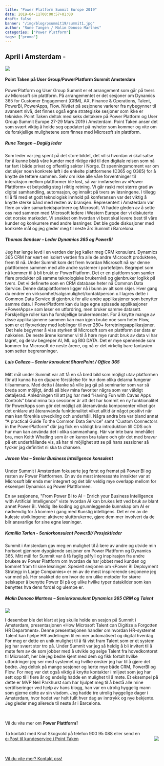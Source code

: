 ```yaml
---
title: "Power Platform Summit Europe 2019"
date: 2019-04-11T00:00:57+01:00
draft: false
banner: "/img/blog/psummit19/summit1.jpg"
author: "Rune Tangen / Malin Donoso Martnes"
categories: ["Power Platform"]
tags: ["promo"]
---
```




## April i Amsterdam  - <br> 

 
 <img class="img-fluid mt-3 mb-3" src="/img/blog/psummit19/summit1.jpg" /> 

#### Point Taken på User Group/PowerPlatform Summit Amsterdam <br>
<p>PowerPlatform og User Group Summit er et arrangement som går på tvers av Microsoft sin plattform. På arrangementet er det sesjoner om Dynamics 365 for Customer Engagement (CRM), AX, Finance & Operations, Talent, PowerBI, PowerApps, Flow. Nivået på sesjonene varierer fra nybegynner til avansert nivå, det finnes også egne strategiske sesjoner som ikke er tekniske. 
Point Taken deltok med seks deltakere på Power Platform og User Group Summit Europe 27-29 Mars 2019 i Amsterdam. Point Taken anser det som svært viktig å holde seg oppdatert på nyheter som kommer og vite om de forskjellige mulighetene som finnes med Microsoft sin plattform. </p>
 
##### Rune Tangen – Daglig leder <br>
<p>Som leder var jeg spent på det store bildet, det vil si hvordan vi skal satse for å kunne bistå våre kunder med riktige råd til den digitale reisen som nå tar fart i både privat og offentlig sektor i Norge. Et spenningsmoment var om det skjer noen konkrete løft i de enkelte plattformene (D365 og O365) for å knytte de tettere sammen. Selv om ikke alle våre forventninger til interaksjon mellom plattformer ble løst, så var innførselen av «Power Plattform» et betydelig steg i riktig retning. Vi går raskt mot større grad av digital samhandling, automasjon, og innsikt på tvers av løsningene. 
I tillegg til å få med et godt teknologisk innhold på konferansen var det viktig å knytte sterke bånd med resten av bransjen.  
Representert i Amsterdam var flere av våre samarbeidspartnere og Microsoft. Vi hadde gleden av å sette oss ned sammen med Microsoft ledere i Western Europe der vi diskuterte det norske markedet. Vi snakket om hvordan vi best skal levere best til våre kunder og konkurrere med andre løsninger. Det ble gode diskusjoner med konkrete mål og jeg gleder meg til neste års Summit i Barcelona.  </p>    
 
##### Thomas Sandsør – Leder Dynamics 365 og PowerBI <br>
<p>Jeg har lenge levd i en verden der jeg kaller meg CRM konsulent. Dynamics 365 CRM har vært en isolert verden fra alle de andre Microsoft produktene, frem til nå.  
Under Summit kom det frem hvordan Microsoft nå syr denne plattformen sammen med alle andre systemer i porteføljen. Begrepet som nå kommer til å bli brukt er PowerPlatform. Det er en plattform som samler flere produkter på samme teknologiske brukernivå og gjenbruker logikk på tvers.  
Det vi definerte som en CRM database heter nå Common Data Service. Denne dataplattformen ligger nå i bunn av alt som skjer. Hver gang du endrer en virksomhet/salgsmulighet/kontaktperson o.l lagres dette i Common Data Service til gjenbruk for alle andre applikasjoner som benytter samme data.  
I PowerPlatform kan du lage egne spissede applikasjoner «PowerApps» som løser en utfordring, men bruker samme datasett. Forskjellige roller kan ha forskjellige brukermønster. For å knytte mange av disse applikasjonene sammen kan man igjen bruke noe som heter Flow, som er et flytverktøy med koblinger til over 280+ forretningsapplikasjoner.  
 Det hele begynner å vise styrken til Microsoft som en plattform der data er nøkkelen. De neste årene kommer vi til å høre mye rundt bruk av data vi har lagret, og derav begreper AI, ML og BIG DATA. Det er mye spennende som kommer fra Microsoft de neste årene, og nå er det virkelig bare fantasien som setter begrensninger.  </p>
 
 
##### Luis Collazo – Senior konsulent SharePoint / Office 365 <br>
<p>Mitt mål under Summit var att få en så bred bild som möjligt utav platformen för att kunna ha en djupare förståelse för hur dom olika delarna fungerar tillsammans. Med detta i åtanke så ville jag gå på seminarier som var så breda som möjilgt, ändå så blev mina favoriter några som var väldigt detaljerad.  
Anledningen till att jag har med ”Having Fun with Cavas Apps Controls” bland mina top sessioner är att det har kommit en ny funktionalitet för PowerApps som gör det möjligt att återanvända komponenter vilket gör det enklare att återanvända funktionalitet vilket alltid är något positivt när man kan förenkla utveckling och underhåll.  
Några andra bra var bland annat “A practical Guide To the Common Data Service” samt “Custom Connectors in the PowerPlatform” där jag fick en väldigt bra introduktion till CDS och hur man kan använda det i olika sammanhang. Här var inte bara innehållet bra, men Keith Whatling som är en kanon bra talare och gör det med bravur på ett underhållande vis, så har ni möjlighet att se på hans sessioner så tycker jag definitivt ni ska ta chansen.  </p>
 
##### Jeroen Vos – Senior Business Intelligence konsulent <br>
<p>Under Summit i Amsterdam fokuserte jeg først og fremst på Power BI og resten av Power Plattformen. En av de mest interessante innsikter var at Microsoft blir enda mer integrert og det blir veldig mye overlapp mellom for eksempel Dynamics og Power Plattformen.  </p>
 
<p>En av sesjonene, "From Power BI to AI – Enrich your Business Intelligence with Artificial Intelligence" viste hvordan AI kan brukes lett ved bruk av blant annet Power BI. Veldig lite koding og grunnleggende kunnskap om AI er nødvendig for å komme i gang med Kunstig intelligens.  
Det er en av de kuleste utviklingene: aktivere sluttbrukerne, gjøre dem mer involvert da de blir ansvarlige for sine egne løsninger. </p>
 
##### Kamilla Tørlen - Seniorkonsulent PowerBI/ Prosjektleder <br>
<p>Summit i Amsterdam gav meg en mulighet til å lære av andre og utvide min horisont gjennom dypgående sesjoner om Power Plattform og Dynamics 365.  
Mitt mål for Summit var å få faglig påfyll og inspirasjon fra andre brukere av Power Plattform om hvordan de har jobbet med kunden og kommet fram til sine løsninger. Spesielt sesjonen om «Power BI Deployment Strategy in Large Companies» er en av de mest inspirerende sesjonene jeg var med på. Her snakket de om hvor de om ulike metoder for større selskaper å benytte Power BI på og ulike hvilke typer datakilder som kan benyttes hva dens fordel og ulempe er.</p><p></p>


##### Malin Donoso Martnes – Seniorkonsulent Dynamics 365 CRM og Talent <br>
 <img class="img-fluid mt-3 mb-3" src="/img/blog/psummit19/summit4.jpg" /> 
<p>I desember ble det klart at jeg skulle holde en sesjon på Summit i Amsterdam, presentasjonen «How Microsoft Talent can Digitize a Forgotten HR Department». Denne presentasjonen handler om hvordan HR-systemet Talent kan hjelpe HR avdelingen til en mer automatisert og digital hverdag. For meg er dette en unik mulighet til å få vist fram Talent som er et system jeg har svært stor tro på. Under Summit var jeg så heldig å bli invitert til å møte fem av de som jobber med å utvikle og selge Talent fra hovedkontoret til Microsoft, her ble jeg bedre kjent med dem og fikk fortalt hvilke utfordringer jeg ser med systemet og hvilke ønsker jeg har til å gjøre det bedre. 
Jeg deltok på mange sesjoner og lærte mye både CRM, PowerBI og Flow. For meg var det også viktig å knytte kontakter i miljøet som jeg har sett opp til i flere år og endelig hadde en mulighet til å møte. Et eksempel på dette er MVP Neil Parkhurst som har hjulpet meg til å bestå alle mine sertifiseringer ved hjelp av hans blogg, han var en utrolig hyggelig mann som gjerne delte av sin visdom. 
Jeg hadde tre utrolig hyggelige dager i Amsterdam, hvor hodet var helt fullt hver dag av inntrykk og nye bekjente. Jeg gleder meg allerede til neste år i Barcelona. </p>


<br><br>
Vil du vite mer om **Power Plattform**?
<br><br>
Ta kontakt med Knut Skogvold på telefon 900 95 088 eller send en <br>
 <img class="card-img-top img-profil img-round mx-auto" src="/img/people/knut-round.jpg" style="float:right;">
<a href="kundeservice i pointtaken.no"  rel="nofollow" onclick="this.href='mailto:' + 'kundeservice' + '@' + 'pointtaken.no'">e-Post til kundeservice i Point Taken</a>
<br>
<br>


<br>
    <a class="btn btn-primary btn-full" href="/contact/" role="button">Vil du vite mer? Kontakt oss!</a>
<br>
<br>